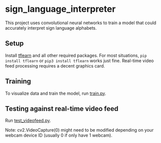 # sign_language_interpreter
This project uses convolutional neural networks to train a model that could accurately interpret sign language alphabets.

## Setup
Install [tflearn](http://tflearn.org/installation/) and all other required packages.
For most situations, `pip install tflearn` or `pip3 install tflearn` works just fine.
Real-time video feed processing requires a decent graphics card.

## Training
To visualize data and train the model, run [train.py](https://github.com/nicholasprayogo/sign_language_interpreter/blob/master/train.py).

## Testing against real-time video feed
Run [test_videofeed.py](https://github.com/nicholasprayogo/sign_language_interpreter/blob/master/test_videofeed.py).

Note: cv2.VideoCapture(0) might need to be modified depending on your webcam device ID (usually 0 if only have 1 webcam).
